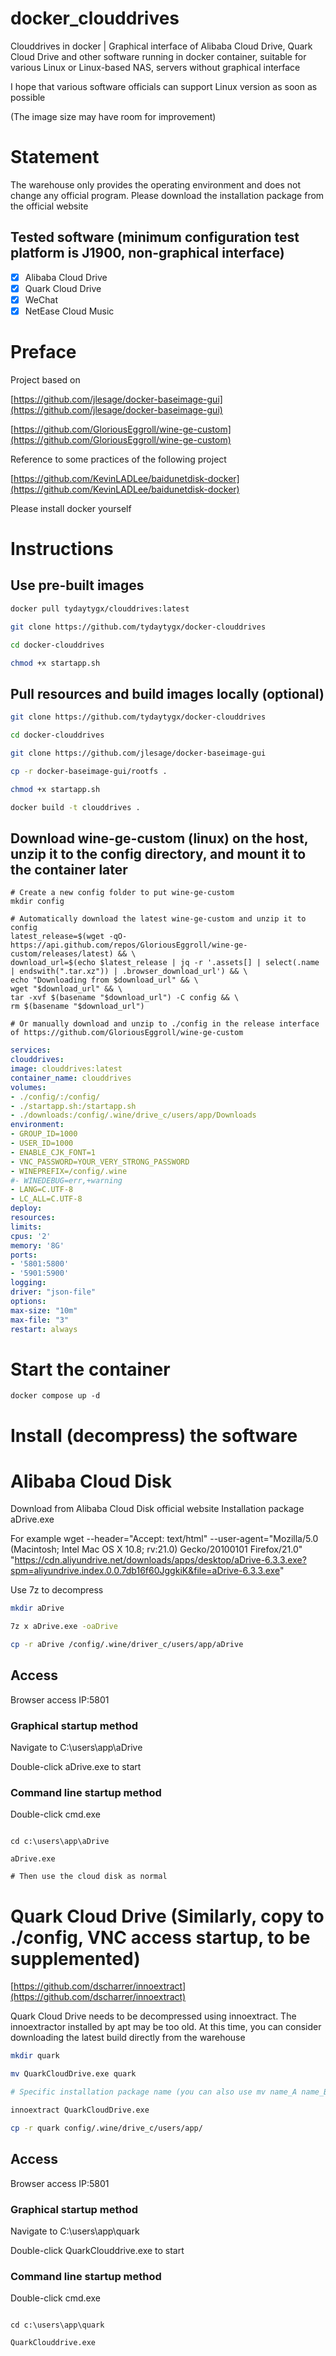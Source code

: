# docker_clouddrives

Clouddrives in docker | Graphical interface of Alibaba Cloud Drive, Quark Cloud Drive and other software running in docker container, suitable for various Linux or Linux-based NAS, servers without graphical interface

I hope that various software officials can support Linux version as soon as possible

(The image size may have room for improvement)

# Statement

The warehouse only provides the operating environment and does not change any official program. Please download the installation package from the official website

## Tested software (minimum configuration test platform is J1900, non-graphical interface)

- [x] Alibaba Cloud Drive
- [x] Quark Cloud Drive
- [x] WeChat
- [x] NetEase Cloud Music

# Preface

Project based on

[https://github.com/jlesage/docker-baseimage-gui](https://github.com/jlesage/docker-baseimage-gui)

[https://github.com/GloriousEggroll/wine-ge-custom](https://github.com/GloriousEggroll/wine-ge-custom)

Reference to some practices of the following project

[https://github.com/KevinLADLee/baidunetdisk-docker](https://github.com/KevinLADLee/baidunetdisk-docker)

Please install docker yourself

# Instructions
## Use pre-built images
```bash
docker pull tydaytygx/clouddrives:latest

git clone https://github.com/tydaytygx/docker-clouddrives

cd docker-clouddrives

chmod +x startapp.sh

```
## Pull resources and build images locally (optional)
```bash
git clone https://github.com/tydaytygx/docker-clouddrives

cd docker-clouddrives

git clone https://github.com/jlesage/docker-baseimage-gui

cp -r docker-baseimage-gui/rootfs .

chmod +x startapp.sh

docker build -t clouddrives .
```

## Download wine-ge-custom (linux) on the host, unzip it to the config directory, and mount it to the container later
```
# Create a new config folder to put wine-ge-custom
mkdir config

# Automatically download the latest wine-ge-custom and unzip it to config
latest_release=$(wget -qO- https://api.github.com/repos/GloriousEggroll/wine-ge-custom/releases/latest) && \
download_url=$(echo $latest_release | jq -r '.assets[] | select(.name | endswith(".tar.xz")) | .browser_download_url') && \
echo "Downloading from $download_url" && \
wget "$download_url" && \
tar -xvf $(basename "$download_url") -C config && \
rm $(basename "$download_url")

# Or manually download and unzip to ./config in the release interface of https://github.com/GloriousEggroll/wine-ge-custom
```
```yml
services:
clouddrives:
image: clouddrives:latest
container_name: clouddrives
volumes:
- ./config/:/config/
- ./startapp.sh:/startapp.sh
- ./downloads:/config/.wine/drive_c/users/app/Downloads
environment:
- GROUP_ID=1000
- USER_ID=1000
- ENABLE_CJK_FONT=1
- VNC_PASSWORD=YOUR_VERY_STRONG_PASSWORD
- WINEPREFIX=/config/.wine
#- WINEDEBUG=err,+warning
- LANG=C.UTF-8
- LC_ALL=C.UTF-8
deploy:
resources:
limits:
cpus: '2'
memory: '8G'
ports:
- '5801:5800'
- '5901:5900'
logging:
driver: "json-file"
options:
max-size: "10m"
max-file: "3"
restart: always
```
# Start the container

```
docker compose up -d
```

# Install (decompress) the software

# Alibaba Cloud Disk
Download from Alibaba Cloud Disk official website Installation package aDrive.exe

For example
wget --header="Accept: text/html" --user-agent="Mozilla/5.0 (Macintosh; Intel Mac OS X 10.8; rv:21.0) Gecko/20100101 Firefox/21.0" "https://cdn.aliyundrive.net/downloads/apps/desktop/aDrive-6.3.3.exe?spm=aliyundrive.index.0.0.7db16f60JggkiK&file=aDrive-6.3.3.exe"

Use 7z to decompress

```bash
mkdir aDrive

7z x aDrive.exe -oaDrive

cp -r aDrive /config/.wine/driver_c/users/app/aDrive

```

## Access

Browser access IP:5801

### Graphical startup method

Navigate to C:\users\app\aDrive

Double-click aDrive.exe to start

### Command line startup method

Double-click cmd.exe
```batch

cd c:\users\app\aDrive

aDrive.exe

# Then use the cloud disk as normal

```

# Quark Cloud Drive (Similarly, copy to ./config, VNC access startup, to be supplemented)

[https://github.com/dscharrer/innoextract](https://github.com/dscharrer/innoextract)

Quark Cloud Drive needs to be decompressed using innoextract. The innoextractor installed by apt may be too old. At this time, you can consider downloading the latest build directly from the warehouse

```bash
mkdir quark

mv QuarkCloudDrive.exe quark

# Specific installation package name (you can also use mv name_A name_B to change the file name)

innoextract QuarkCloudDrive.exe

cp -r quark config/.wine/drive_c/users/app/
```

## Access

Browser access IP:5801

### Graphical startup method

Navigate to C:\users\app\quark

Double-click QuarkClouddrive.exe to start

### Command line startup method

Double-click cmd.exe

```batch

cd c:\users\app\quark

QuarkClouddrive.exe
```
